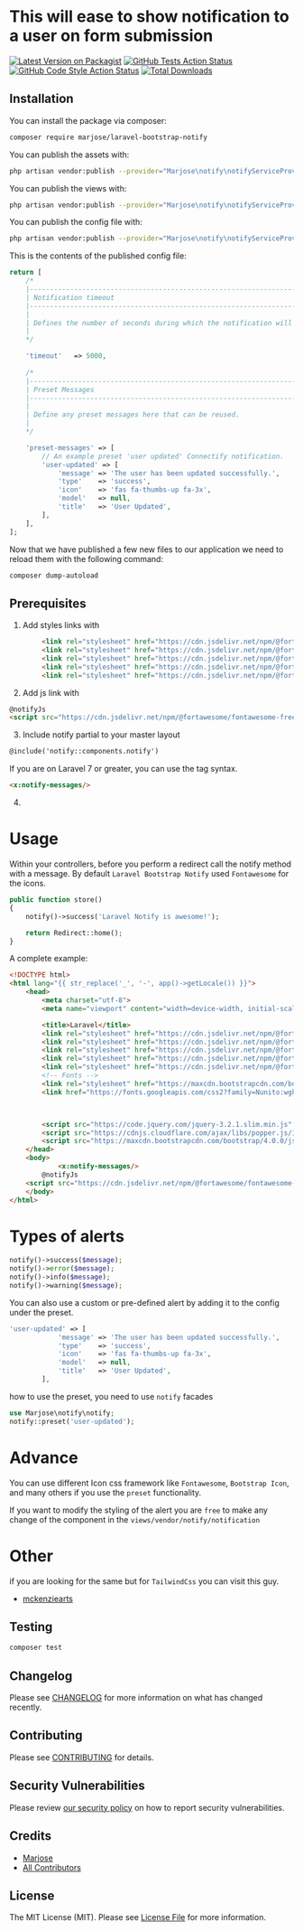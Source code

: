 # This will ease to show notification to a user on form submission

[![Latest Version on Packagist](https://img.shields.io/packagist/v/marjose/laravel-bootstrap-notify.svg?style=flat-square)](https://packagist.org/packages/marjose/laravel-bootstrap-notify)
[![GitHub Tests Action Status](https://img.shields.io/github/workflow/status/whoami213/laravel-bootstrap-notify/run-tests?label=tests)](https://github.com/whoami213/laravel-bootstrap-notify/actions?query=workflow%3Arun-tests+branch%3Amain)
[![GitHub Code Style Action Status](https://img.shields.io/github/workflow/status/whoami213/laravel-bootstrap-notify/Check%20&%20fix%20styling?label=code%20style)](https://github.com/whoami213/laravel-bootstrap-notify/actions?query=workflow%3A"Check+%26+fix+styling"+branch%3Amain)
[![Total Downloads](https://img.shields.io/packagist/dt/marjose/laravel-bootstrap-notify.svg?style=flat-square)](https://packagist.org/packages/marjose/laravel-bootstrap-notify)


## Installation

You can install the package via composer:

```bash
composer require marjose/laravel-bootstrap-notify
```

You can publish the assets with:

```bash
php artisan vendor:publish --provider="Marjose\notify\notifyServiceProvider" --tag="notify-assets"
```

You can publish the views with:

```bash
php artisan vendor:publish --provider="Marjose\notify\notifyServiceProvider" --tag="notify-views"
```


You can publish the config file with:
```bash
php artisan vendor:publish --provider="Marjose\notify\notifyServiceProvider" --tag="notify-config"
```

This is the contents of the published config file:

```php
return [
    /*
    |--------------------------------------------------------------------------
    | Notification timeout
    |--------------------------------------------------------------------------
    |
    | Defines the number of seconds during which the notification will be visible.
    |
    */

    'timeout'   => 5000,
    
    /*
    |--------------------------------------------------------------------------
    | Preset Messages
    |--------------------------------------------------------------------------
    |
    | Define any preset messages here that can be reused.
    |
    */

    'preset-messages' => [
        // An example preset 'user updated' Connectify notification.
        'user-updated' => [
            'message' => 'The user has been updated successfully.',
            'type'    => 'success',
            'icon'    => 'fas fa-thumbs-up fa-3x',
            'model'   => null,
            'title'   => 'User Updated',
        ],
    ],
];

```
Now that we have published a few new files to our application we need to reload them with the following command:
```bash
composer dump-autoload
```


## Prerequisites

1. Add styles links with
```html
        <link rel="stylesheet" href="https://cdn.jsdelivr.net/npm/@fortawesome/fontawesome-free@5.15.4/css/all.min.css">
        <link rel="stylesheet" href="https://cdn.jsdelivr.net/npm/@fortawesome/fontawesome-free@5.15.4/css/fontawesome.min.css">
        <link rel="stylesheet" href="https://cdn.jsdelivr.net/npm/@fortawesome/fontawesome-free@5.15.4/css/regular.min.css">
        <link rel="stylesheet" href="https://cdn.jsdelivr.net/npm/@fortawesome/fontawesome-free@5.15.4/css/solid.min.css">
        <link rel="stylesheet" href="https://cdn.jsdelivr.net/npm/@fortawesome/fontawesome-free@5.15.4/css/brands.min.css">
```
2. Add js link with
```html
@notifyJs
<script src="https://cdn.jsdelivr.net/npm/@fortawesome/fontawesome-free@5.15.4/js/fontawesome.min.js"></script>
```
3. Include notify partial to your master layout
```html
@include('notify::components.notify')
```
If you are on Laravel 7 or greater, you can use the tag syntax.
```html
<x:notify-messages/>
```
4. 


# Usage
Within your controllers, before you perform a redirect call the notify method with a message. By default `Laravel Bootstrap Notify` used `Fontawesome` for the icons.
```php
public function store()
{
    notify()->success('Laravel Notify is awesome!');

    return Redirect::home();
}
```
A complete example:
```html
<!DOCTYPE html>
<html lang="{{ str_replace('_', '-', app()->getLocale()) }}">
    <head>
        <meta charset="utf-8">
        <meta name="viewport" content="width=device-width, initial-scale=1">

        <title>Laravel</title>
        <link rel="stylesheet" href="https://cdn.jsdelivr.net/npm/@fortawesome/fontawesome-free@5.15.4/css/all.min.css">
        <link rel="stylesheet" href="https://cdn.jsdelivr.net/npm/@fortawesome/fontawesome-free@5.15.4/css/fontawesome.min.css">
        <link rel="stylesheet" href="https://cdn.jsdelivr.net/npm/@fortawesome/fontawesome-free@5.15.4/css/regular.min.css">
        <link rel="stylesheet" href="https://cdn.jsdelivr.net/npm/@fortawesome/fontawesome-free@5.15.4/css/solid.min.css">
        <link rel="stylesheet" href="https://cdn.jsdelivr.net/npm/@fortawesome/fontawesome-free@5.15.4/css/brands.min.css">
        <!-- Fonts -->
        <link rel="stylesheet" href="https://maxcdn.bootstrapcdn.com/bootstrap/4.0.0/css/bootstrap.min.css" integrity="sha384-Gn5384xqQ1aoWXA+058RXPxPg6fy4IWvTNh0E263XmFcJlSAwiGgFAW/dAiS6JXm" crossorigin="anonymous">
        <link href="https://fonts.googleapis.com/css2?family=Nunito:wght@400;600;700&display=swap" rel="stylesheet">



        <script src="https://code.jquery.com/jquery-3.2.1.slim.min.js" integrity="sha384-KJ3o2DKtIkvYIK3UENzmM7KCkRr/rE9/Qpg6aAZGJwFDMVNA/GpGFF93hXpG5KkN" crossorigin="anonymous"></script>
        <script src="https://cdnjs.cloudflare.com/ajax/libs/popper.js/1.12.9/umd/popper.min.js" integrity="sha384-ApNbgh9B+Y1QKtv3Rn7W3mgPxhU9K/ScQsAP7hUibX39j7fakFPskvXusvfa0b4Q" crossorigin="anonymous"></script>
        <script src="https://maxcdn.bootstrapcdn.com/bootstrap/4.0.0/js/bootstrap.min.js" integrity="sha384-JZR6Spejh4U02d8jOt6vLEHfe/JQGiRRSQQxSfFWpi1MquVdAyjUar5+76PVCmYl" crossorigin="anonymous"></script>
    </head>
    <body>
            <x:notify-messages/>
        @notifyJs
    <script src="https://cdn.jsdelivr.net/npm/@fortawesome/fontawesome-free@5.15.4/js/fontawesome.min.js"></script>
    </body>
</html>
```

# Types of alerts
```php
notify()->success($message);
notify()->error($message);
notify()->info($message);
notify()->warning($message);
```

You can also use a custom or pre-defined alert by adding it to the config under the preset.
```php
'user-updated' => [
            'message' => 'The user has been updated successfully.',
            'type'    => 'success',
            'icon'    => 'fas fa-thumbs-up fa-3x',
            'model'   => null,
            'title'   => 'User Updated',
        ],
```

how to use the preset, you need to use ```notify``` facades

```php
use Marjose\notify\notify;
notify::preset('user-updated');
```

# Advance

You can use different Icon css framework like `Fontawesome`, `Bootstrap Icon`, and many others if you use the `preset` functionality.

If you want to modify the styling of the alert you are `free` to make any change of the component in the `views/vendor/notify/notification`



# Other

if you are looking for the same but for `TailwindCss` you can visit this guy.

- [mckenziearts](https://github.com/mckenziearts/laravel-notify)

## Testing

```bash
composer test
```

## Changelog

Please see [CHANGELOG](CHANGELOG.md) for more information on what has changed recently.

## Contributing

Please see [CONTRIBUTING](.github/CONTRIBUTING.md) for details.

## Security Vulnerabilities

Please review [our security policy](../../security/policy) on how to report security vulnerabilities.

## Credits

- [Marjose](https://github.com/whoami213)
- [All Contributors](../../contributors)

## License

The MIT License (MIT). Please see [License File](LICENSE.md) for more information.
